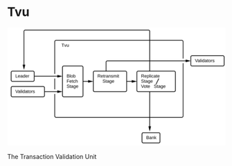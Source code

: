 # Tvu

<img alt="Tvu block diagram" src="img/tvu.svg" class="center"/>

The Transaction Validation Unit
